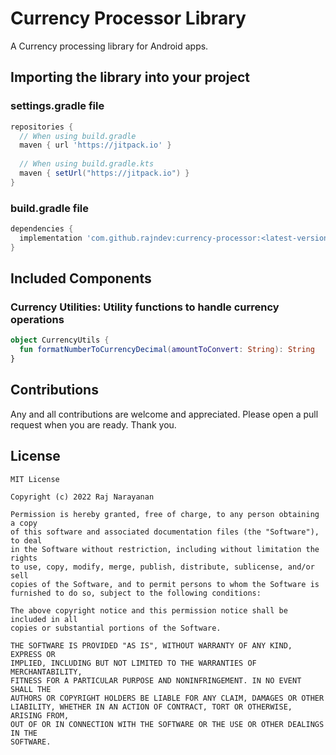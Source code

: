 # Currency Processor Library
A Currency processing library for Android apps.

## Importing the library into your project

### settings.gradle file

```gradle
repositories {
  // When using build.gradle
  maven { url 'https://jitpack.io' } 
        
  // When using build.gradle.kts
  maven { setUrl("https://jitpack.io") }
}
```

### build.gradle file

```gradle
dependencies {
  implementation 'com.github.rajndev:currency-processor:<latest-version>'
}
```

## Included Components

### Currency Utilities: Utility functions to handle currency operations

```kotlin
object CurrencyUtils {
  fun formatNumberToCurrencyDecimal(amountToConvert: String): String
}
```

## Contributions

Any and all contributions are welcome and appreciated. Please open a pull request when you are ready. Thank you.

## License

```
MIT License

Copyright (c) 2022 Raj Narayanan

Permission is hereby granted, free of charge, to any person obtaining a copy
of this software and associated documentation files (the "Software"), to deal
in the Software without restriction, including without limitation the rights
to use, copy, modify, merge, publish, distribute, sublicense, and/or sell
copies of the Software, and to permit persons to whom the Software is
furnished to do so, subject to the following conditions:

The above copyright notice and this permission notice shall be included in all
copies or substantial portions of the Software.

THE SOFTWARE IS PROVIDED "AS IS", WITHOUT WARRANTY OF ANY KIND, EXPRESS OR
IMPLIED, INCLUDING BUT NOT LIMITED TO THE WARRANTIES OF MERCHANTABILITY,
FITNESS FOR A PARTICULAR PURPOSE AND NONINFRINGEMENT. IN NO EVENT SHALL THE
AUTHORS OR COPYRIGHT HOLDERS BE LIABLE FOR ANY CLAIM, DAMAGES OR OTHER
LIABILITY, WHETHER IN AN ACTION OF CONTRACT, TORT OR OTHERWISE, ARISING FROM,
OUT OF OR IN CONNECTION WITH THE SOFTWARE OR THE USE OR OTHER DEALINGS IN THE
SOFTWARE.
```
